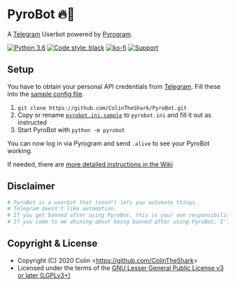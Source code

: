 # PyroBot 🔥🤖 
A [Telegram](https://telegram.org) Userbot powered by [Pyrogram](https://pyrogram.org).

[![Python 3.6](https://img.shields.io/badge/Python-3.6%20or%20newer-blue.svg)](https://www.python.org/downloads/release/python-360/)
[![Code style: black](https://img.shields.io/badge/code%20style-black-000000.svg)](https://github.com/psf/black)
[![ko-fi](https://img.shields.io/badge/Ko--fi-Buy%20me%20a%20Coffee-FF5E5B.svg)](https://ko-fi.com/ColinShark)
[![Support](https://img.shields.io/badge/Support-Pyrogram%20Lounge-orange)](https://t.me/PyrogramLounge)

## Setup
You have to obtain your personal API credentials from [Telegram](https://my.telegram.org?to=apps).
Fill these into the [sample config file](pyrobot.ini.sample).

1. `git clone https://github.com/ColinTheShark/PyroBot.git`
2. Copy or rename [`pyrobot.ini.sample`](pyrobot.ini.sample) to `pyrobot.ini` and fill it out as instructed
3. Start PyroBot with `python -m pyrobot`

You can now log in via Pyrogram and send `.alive` to see your PyroBot working.

If needed, there are [more detailed instructions in the Wiki](https://github.com/ColinTheShark/PyroBot/wiki/Setup)

## Disclaimer
```Python
# PyroBot is a userbot that (soon™️) lets you automate things.
# Telegram doesn't like automation.
# If you get banned after using PyroBot, this is your own responsibility.
# If you come to me whining about being banned after using PyroBot, I'll just block you.
```

## Copyright & License
* Copyright (C) 2020 Colin <<https://github.com/ColinTheShark>>
* Licensed under the terms of the [GNU Lesser General Public License v3 or later (LGPLv3+)](COPYING.lesser)
